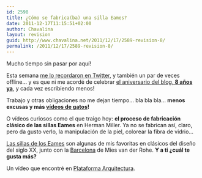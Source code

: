 ```yaml
---
id: 2598
title: ¿Cómo se fabrica(ba) una silla Eames?
date: 2011-12-17T11:15:51+02:00
author: Chavalina
layout: revision
guid: http://www.chavalina.net/2011/12/17/2589-revision-8/
permalink: /2011/12/17/2589-revision-8/
---
```

Mucho tiempo sin pasar por aquí!

Esta semana <a href="https://twitter.com/#!/alexD_v/status/146802278190415872" target="_blank">me lo recordaron en Twitter</a>, y también un par de veces offline&#8230; y es que ni me acordé de celebrar [el aniversario del blog, **8 años ya**](http://www.chavalina.net/2003/11/22/post-1/), y cada vez escribiendo menos!

Trabajo y otras obligaciones no me dejan tiempo&#8230; bla bla bla&#8230; **menos excusas y más [vídeos de gatos](http://procatinator.com/)!**

O vídeos curiosos como el que traigo hoy: **el proceso de fabricación clásico de las sillas Eames** en Herman Miller. Ya no se fabrican así, claro, pero da gusto verlo, la manipulación de la piel, colorear la fibra de vidrio&#8230;

[Las sillas de los Eames](http://www.vitra.com/es-es/home/designers/charles-and-ray-eames/products/) son algunas de mis favoritas en clásicos del diseño del siglo XX, junto con la [Barcelona](http://www.knoll.com/products/product.jsp?prod_id=577) de Mies van der Rohe. **Y a ti ¿cuál te gusta más?**



Un vídeo que encontré en [Plataforma Arquitectura](http://www.plataformaarquitectura.cl/2008/12/03/%C2%BFcomo-se-fabrica-una-silla-eames/).